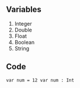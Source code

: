 ## Variables
1. Integer
2. Double
3. Float
4. Boolean
5. String

## Code
`var num = 12
 var num : Int`
